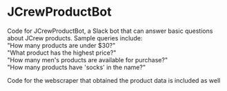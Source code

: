 # JCrewProductBot

Code for JCrewProductBot, a Slack bot that can answer basic questions about JCrew products. Sample queries include:   
"How many products are under $30?"  
"What product has the highest price?"  
"How many men's products are available for purchase?"  
"How many products have 'socks' in the name?"  
  
Code for the webscraper that obtained the product data is included as well  
